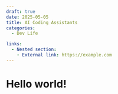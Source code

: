 ```yaml
---
draft: true
date: 2025-05-05
title: AI Coding Assistants
categories:
  - Dev Life

links:
  - Nested section:
    - External link: https://example.com
---
```


# Hello world!

<!-- more -->


  <div class="ai-grid" id="card-container"></div>
  <script>
    function flip(cardElement) {
      const inner = cardElement.querySelector('.card-inner');
      inner.classList.toggle('flipped');
    }

    const assistants = [
      { name: "GitHub Copilot", company: "GitHub (Microsoft)", model: "OpenAI Codex", features: "Real-time IDE code completions.", url: "https://github.com/features/copilot", icon: "https://github.githubassets.com/images/modules/logos_page/GitHub-Mark.png" },
      { name: "OpenAI Codex", company: "OpenAI", model: "Codex-1", features: "Translates natural language into code.", url: "https://openai.com/codex/", icon: "https://openai.com/favicon.ico" },
      { name: "Tabnine", company: "Tabnine", model: "Proprietary", features: "Privacy-focused AI completions.", url: "https://www.tabnine.com/", icon: "https://www.tabnine.com/favicon.ico" },
      { name: "Amazon CodeWhisperer", company: "Amazon Web Services (AWS)", model: "AWS ML Models", features: "Code suggestions and security scans.", url: "https://aws.amazon.com/de/q/developer", icon: "https://a0.awsstatic.com/libra-css/images/site/fav/favicon.ico" },
      { name: "Sourcegraph Cody", company: "Sourcegraph", model: "Claude, GPT-4", features: "Codebase search and explanation.", url: "https://sourcegraph.com/cody", icon: "https://sourcegraph.com/favicon.ico" },
      { name: "Cursor", company: "Cursor", model: "Claude, GPT-4", features: "AI-first VS Code fork with chat agent.", url: "https://www.cursor.com/", icon: "https://www.cursor.com/favicon.ico" },
      { name: "Qodo", company: "Qodo", model: "Advanced embeddings", features: "Testing, documentation, RAG features.", url: "https://www.qodo.ai/", icon: "https://www.qodo.ai/wp-content/uploads/2025/03/qodo-logo.svg" },
      { name: "JetBrains AI Assistant", company: "JetBrains", model: "Mellum", features: "Integrated in JetBrains IDEs.", url: "https://www.jetbrains.com/ai/", icon: "https://resources.jetbrains.com/storage/products/company/brand/logos/jb_beam.svg" },
      { name: "Codeium (Windsurf)", company: "Codeium", model: "LLaMA 3.1 70B", features: "Free, fast autocomplete & chat.", url: "https://codeium.com/", icon: "https://cdn2.futurepedia.io/2025-04-30T17-10-20.890Z-EAut2MPS5absm7BJwy6uWTEUTmjj_f4oK.png?w=256" },
      { name: "Google Jules", company: "Google", model: "Gemini", features: "Asynchronous agent for code analysis.", url: "https://jules.google/", icon: "https://jules.google/jules-pixelated.png" },
      { name: "Claude Code", company: "Anthropic", model: "Claude 3.7 Sonnet", features: "Terminal agent with safe reasoning.", url: "https://www.anthropic.com/claude-code", icon: "https://www.anthropic.com/favicon.ico" },
      { name: "Vercel v0", company: "Vercel", model: "OpenAI GPT-4", features: "Generate UI from natural language.", url: "https://v0.dev/", icon: "https://registry.npmmirror.com/@lobehub/icons-static-png/1.46.0/files/light/v0.png" }
    ];

    const container = document.getElementById("card-container");
    for (const a of assistants) {
      container.innerHTML += `
        <div class="card" onclick="flip(this)">
          <div class="card-inner">
            <div class="card-front">
              <img src="${a.icon}" alt="${a.name}">
              <a href="${a.url}" target="_blank">${a.name.includes(a.company) ? a.name : a.name + ' (' + a.company + ')'}</a>
            </div>
            <div class="card-back">
              <div>
                <strong>Company:</strong> ${a.company}<br>
                <strong>Model:</strong> ${a.model}<br>
                <strong>Features:</strong> ${a.features}
              </div>
              <a href="${a.url}" target="_blank">Visit Website</a>
            </div>
          </div>
        </div>`;
    }
  </script>
